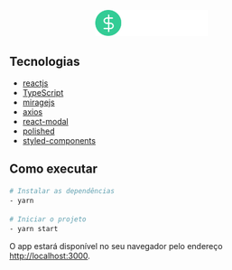<p align="center">
  <img alt="dtmoney" width="200px" src="https://github.com/juliannelicon/bootcamp-ignite-rocketseat/blob/master/ignite-dtmoney/src/assets/logo.svg" />
</p>

## Tecnologias
- [reactjs](https://pt-br.reactjs.org/)
- [TypeScript](https://www.typescriptlang.org/)
- [miragejs](https://miragejs.com/)
- [axios](https://axios-http.com/docs/intro)
- [react-modal](https://github.com/reactjs/react-modal)
- [polished](https://polished.js.org/)
- [styled-components](https://styled-components.com/)

## Como executar

```bash
# Instalar as dependências
- yarn

# Iniciar o projeto
- yarn start

```

O app estará disponível no seu navegador pelo endereço [http://localhost:3000](http://localhost:3000).
